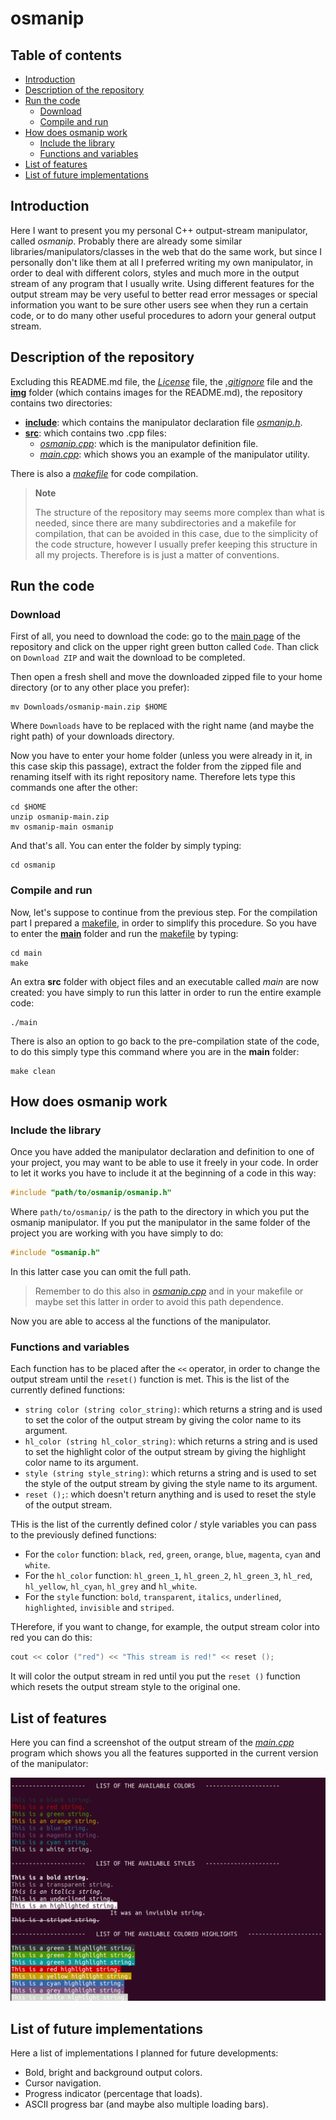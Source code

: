 # osmanip

## Table of contents
- [Introduction](#introduction)
- [Description of the repository](#description-of-the-repository)
- [Run the code](#run-the-code)
  * [Download](#download)
  * [Compile and run](#compile-and-run)
- [How does osmanip work](#how-does-osmanip-work)
  * [Include the library](#include-the-library)
  * [Functions and variables](#functions-and-variables)
- [List of features](#list-of-features)
- [List of future implementations](#list-of-future-implementations)

## Introduction

Here I want to present you my personal C++ output-stream manipulator, called *osmanip*. Probably there are already some similar libraries/manipulators/classes in the web that do the same work, but since I personally don't like them at all I preferred writing my own manipulator, in order to deal with different colors, styles and much more in the output stream of any program that I usually write. Using different features for the output stream may be very useful to better read error messages or special information you want to be sure other users see when they run a certain code, or to do many other useful procedures to adorn your general output stream.

## Description of the repository

Excluding this README.md file, the [*License*](https://github.com/JustWhit3/osmanip/blob/main/License) file, the [*.gitignore*](https://github.com/JustWhit3/osmanip/blob/main/.gitignore) file and the [**img**](https://github.com/JustWhit3/osmanip/tree/main/img) folder (which contains images for the README.md), the repository contains two directories:
- [**include**](https://github.com/JustWhit3/osmanip/tree/main/osmanip/include): which contains the manipulator declaration file [*osmanip.h*](https://github.com/JustWhit3/osmanip/blob/main/osmanip/include/osmanip.h).
- [**src**](https://github.com/JustWhit3/osmanip/tree/main/osmanip/src): which contains two .cpp files:
  * [*osmanip.cpp*](https://github.com/JustWhit3/osmanip/blob/main/osmanip/src/osmanip.cpp): which is the manipulator definition file.
  * [*main.cpp*](https://github.com/JustWhit3/osmanip/blob/main/main/main.cpp): which shows you an example of the manipulator utility.

There is also a [*makefile*](https://github.com/JustWhit3/osmanip/blob/main/main/makefile) for code compilation.

> **Note**
> 
>The structure of the repository may seems more complex than what is needed, since there are many 
>subdirectories and a makefile for compilation, that can be avoided in this case, due to the 
> simplicity of the code structure, however I usually prefer keeping this structure in all 
> my projects. Therefore is is just a matter of conventions.

## Run the code

### Download

First of all, you need to download the code: go to the [main page](https://github.com/JustWhit3/osmanip) of the repository and click on the upper right green button called `Code`. Than click on `Download ZIP` and wait the download to be completed.

Then open a fresh shell and move the downloaded zipped file to your home directory (or to any other place you prefer):
```shell
mv Downloads/osmanip-main.zip $HOME
```
Where ``Downloads`` have to be replaced with the right name (and maybe the right path) of your downloads directory.

Now you have to enter your home folder (unless you were already in it, in this case skip this passage), extract the folder from the zipped file and renaming itself with its right repository name. Therefore lets type this commands one after the other:
```shell
cd $HOME
unzip osmanip-main.zip
mv osmanip-main osmanip
```
And that's all. You can enter the folder by simply typing:
```shell
cd osmanip
```

### Compile and run

Now, let's suppose to continue from the previous step. For the compilation part I prepared a [makefile](https://github.com/JustWhit3/osmanip/blob/main/main/makefile), in order to simplify this procedure. So you have to enter the [**main**](https://github.com/JustWhit3/osmanip/tree/main/main) folder and run the [makefile](https://github.com/JustWhit3/osmanip/blob/main/main/makefile) by typing:
```shell
cd main
make
```
An extra **src** folder with object files and an executable called *main* are now created: you have simply to run this latter in order to run the entire example code:
```shell
./main
```
There is also an option to go back to the pre-compilation state of the code, to do this simply type this command where you are in the **main** folder:
```shell
make clean
```

## How does osmanip work

### Include the library

Once you have added the manipulator declaration and definition to one of your project, you may want to be able to use it freely in your code. In order to let it works you have to include it at the beginning of a code in this way:
```c++
#include "path/to/osmanip/osmanip.h"
```
Where `path/to/osmanip/` is the path to the directory in which you put the osmanip manipulator. If you put the manipulator in the same folder of the project you are working with you have simply to do:
```c++
#include "osmanip.h"
```
In this latter case you can omit the full path. 
> Remember to do this also in [*osmanip.cpp*](https://github.com/JustWhit3/osmanip/blob/main/osmanip/src/osmanip.cpp) 
> and in your makefile or maybe set this latter in order to avoid this path dependence.

Now you are able to access al the functions of the manipulator. 

### Functions and variables

Each function has to be placed after the `<<` operator, in order to change the output stream until the `reset()` function is met. This is the list of the currently defined functions:
- `string color (string color_string)`: which returns a string and is used to set the color of the output stream by giving the color name to its argument.
- `hl_color (string hl_color_string)`: which returns a string and is used to set the highlight color of the output stream by giving the highlight color name to its argument.
- `style (string style_string)`: which returns a string and is used to set the style of the output stream by giving the style name to its argument.
- `reset ();`: which doesn't return anything and is used to reset the style of the output stream.

THis is the list of the currently defined color / style variables you can pass to the previously defined functions:
- For the `color` function: `black`, `red`, `green`, `orange`, `blue`, `magenta`, `cyan` and `white`.
- For the `hl_color` function: `hl_green_1`, `hl_green_2`, `hl_green_3`, `hl_red`, `hl_yellow`, `hl_cyan`, `hl_grey` and `hl_white`.
- For the `style` function: `bold`, `transparent`, `italics`, `underlined`, `highlighted`, `invisible` and `striped`.

THerefore, if you want to change, for example, the output stream color into red you can do this:
```c++
cout << color ("red") << "This stream is red!" << reset ();
```
It will color the output stream in red until you put the `reset ()` function which resets the output stream style to the original one.

## List of features

Here you can find a screenshot of the output stream of the [*main.cpp*](https://github.com/JustWhit3/osmanip/blob/main/main/main.cpp) program which shows you all the features supported in the current version of the manipulator:

<img src="https://github.com/JustWhit3/osmanip/blob/main/img/output.png">

## List of future implementations

Here a list of implementations I planned for future developments:

- Bold, bright and background output colors.
- Cursor navigation.
- Progress indicator (percentage that loads).
- ASCII progress bar (and maybe also multiple loading bars).


